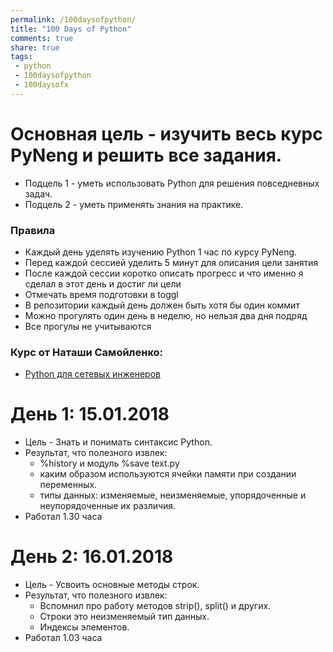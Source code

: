 ```yaml
---
permalink: /100daysofpython/
title: "100 Days of Python"
comments: true
share: true
tags:
 - python
 - 100daysofpython
 - 100daysofx
---
```


# Основная цель - изучить весь курс PyNeng и решить все задания.
* Подцель 1 - уметь использовать Python для решения повседневных задач.
* Подцель 2 - уметь применять знания на практике.
   
### Правила


* Каждый день уделять изучению Python 1 час по курсу PyNeng. 
* Перед каждой сессией уделить 5 минут для описания цели занятия
* После каждой сессии коротко описать прогресс и что именно я сделал в этот день и достиг ли цели
* Отмечать время подготовки в toggl
* В репозитории каждый день должен быть хотя бы один коммит
* Можно прогулять один день в неделю, но нельзя два дня подряд
* Все прогулы не учитываются

### Курс от Наташи Самойленко:

* [Python для сетевых инженеров](https://pyneng.github.io/)

# День 1: 15.01.2018

* Цель - Знать и понимать синтаксис Python. 
* Результат, что полезного извлек:
  - %history и модуль %save text.py
  - каким образом используются ячейки памяти при создании переменных.
  - типы данных: изменяемые, неизменяемые, упорядоченные и неупорядоченные их различия.
* Работал 1.30 часа 
# День 2: 16.01.2018

* Цель - Усвоить основные методы строк. 
* Результат, что полезного извлек:
  - Вспомнил про работу методов strip(), split() и других. 
  - Строки это неизменяемый тип данных.
  - Индексы элементов.
* Работал 1.03 часа
  

